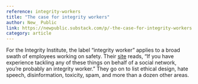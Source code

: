 ```yaml
---
reference: integrity-workers
title: "The case for integrity workers"
author: New_ Public
link: https://newpublic.substack.com/p/-the-case-for-integrity-workers
category: article
---
```

For the Integrity Institute, the label “integrity worker” applies to a broad swath of employees working on safety. Their [site](https://integrityinstitute.org/) reads, “If you have experience tackling any of these things on behalf of a social network, you’re probably an integrity worker.” They go on to list ethical design, hate speech, disinformation, toxicity, spam, and more than a dozen other areas. 
